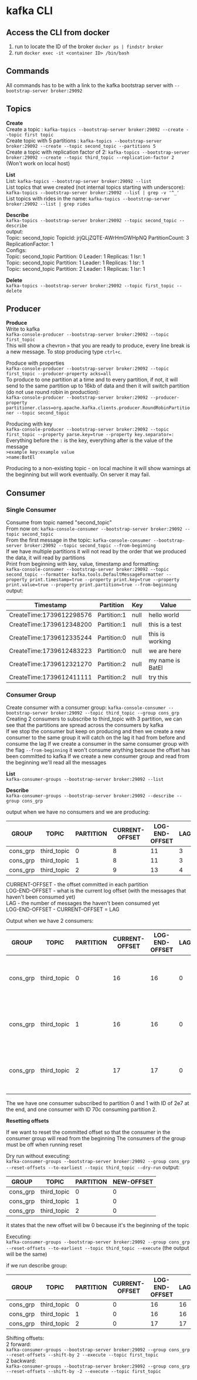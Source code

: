 # kafka CLI

## Access the CLI from docker

1. run to locate the ID of the broker `docker ps | findstr broker`
2. run `docker exec -it <container ID> /bin/bash`

## Commands

All commands has to be with a link to the kafka bootstrap server with `--bootstrap-server broker:29092`

## Topics

**Create**  
Create a topic : `kafka-topics --bootstrap-server broker:29092 --create --topic first topic`  
Create topic with 5 partitions : `kafka-topics --bootstrap-server broker:29092 --create --topic second_topic --partitions 5`  
Create a topic with replication factor of 2: `kafka-topics --bootstrap-server broker:29092 --create --topic third_topic --replication-factor 2` (Won't work on local host)

**List**  
List: `kafka-topics --bootstrap-server broker:29092 --list`  
List topics that wwe created (not internal topics starting with underscore): `kafka-topics --bootstrap-server broker:29092 --list | grep -v '^_'`  
List topics with rides in the name: `kafka-topics --bootstrap-server broker:29092 --list | grep rides`  

**Describe**  
`kafka-topics --bootstrap-server broker:29092 --topic second_topic --describe`  
output:  
Topic: second_topic     TopicId: jrjQLjZQTE-AWrHmGWHpNQ PartitionCount: 3       ReplicationFactor: 1  
Configs:  
        Topic: second_topic     Partition: 0    Leader: 1       Replicas: 1     Isr: 1  
        Topic: second_topic     Partition: 1    Leader: 1       Replicas: 1     Isr: 1  
        Topic: second_topic     Partition: 2    Leader: 1       Replicas: 1     Isr: 1  

**Delete**  
`kafka-topics --bootstrap-server broker:29092 --topic first_topic --delete`

## Producer

**Produce**  
Write to kafka  
`kafka-console-producer --bootstrap-server broker:29092 --topic first_topic`  
This will show a chevron `>` that you are ready to produce, every line break is a new message. To stop producing type `ctrl+c`.

Produce with properties  
`kafka-console-producer --bootstrap-server broker:29092 --topic first_topic --producer-property acks=all`  
To produce to one partition at a time and to every partition, if not, it will send to the same partition up to 16kb of data and then it will switch partition (do not use round robin in production):  
`kafka-console-producer --bootstrap-server broker:29092 --producer-property partitioner.class=org.apache.kafka.clients.producer.RoundRobinPartitioner --topic second_topic`  

Producing with key  
`kafka-console-producer --bootstrap-server broker:29092 --topic first_topic --property parse.key=true --property key.separator=:`  
Everything before the `:` is the key, everything after is the value of the message  
`>example key:example value`  
`>name:BatEl`  

Producing to a non-existing topic - on local machine it will show warnings at the beginning but will work eventually. On server it may fail.

## Consumer

### Single Consumer

Consume from topic named "second_topic"  
From now on: `kafka-console-consumer --bootstrap-server broker:29092 --topic second_topic`  
From the first message in the topic: `kafka-console-consumer --bootstrap-server broker:29092 --topic second_topic --from-beginning`  
If we have multiple partitions it will not read by the order that we produced the data, it will read by partitions  
Print from beginning with key, value, timestamp and formatting:  
`kafka-console-consumer --bootstrap-server broker:29092 --topic second_topic --formatter kafka.tools.DefaultMessageFormatter --property print.timestamp=true --property print.key=true --property print.value=true --property print.partition=true --from-beginning`  
output:

|Timestamp|Partition|Key|Value|
|--------------------------|-------------|------|-----------------|
|CreateTime:1739612298576  |Partition:1  |null  |hello world      |
|CreateTime:1739612348200  |Partition:1  |null  |this is a test   |
|CreateTime:1739612335244  |Partition:0  |null  |this is working  |
|CreateTime:1739612483223  |Partition:0  |null  |we are here      |
|CreateTime:1739612321270  |Partition:2  |null  |my name is BatEl |
|CreateTime:1739612411111  |Partition:2  |null  |try this         |

### Consumer Group

Create consumer with a consumer group: `kafka-console-consumer --bootstrap-server broker:29092 --topic third_topic --group cons_grp`  
Creating 2 consumers to subscribe to third_topic with 3 partition, we can see that the partitions are spread across the consumers by kafka  
If we stop the consumer but keep on producing and then we create a new consumer to the same group it will catch on the lag it had from before and consume the lag
If we create a consumer in the same consumer group with the flag `--from-beginning` it won't consume anything because the offset has been committed to kafka
If we create a new consumer group and read from the beginning we'll read all the messages  

**List**  
`kafka-consumer-groups --bootstrap-server broker:29092 --list`  

**Describe**  
`kafka-consumer-groups --bootstrap-server broker:29092 --describe --group cons_grp`  

output when we have no consumers and we are producing:  

|GROUP     |TOPIC        |PARTITION |CURRENT-OFFSET | LOG-END-OFFSET|LAG   |CONSUMER-ID |HOST |CLIENT-ID |
|----------|-------------|----------|---------------|---------------|------|------------|-----|----------|
|cons_grp  |third_topic  |0         |8              |11             |3     |-           | -   |  -       |
|cons_grp  |third_topic  |1         |8              |11             |3     |-           | -   |  -       |
|cons_grp  |third_topic  |2         |9              |13             |4     |-           | -   |  -       |

CURRENT-OFFSET - the offset committed in each partition  
LOG-END-OFFSET - what is the current log offset (with the messages that haven't been consumed yet)  
LAG - the number of messages the haven't been consumed yet  
LOG-END-OFFSET - CURRENT-OFFSET = LAG  

Output when we have 2 consumers:

|GROUP     | TOPIC      | PARTITION |CURRENT-OFFSET|LOG-END-OFFSET | LAG |CONSUMER-ID                                             |HOST        |CLIENT-ID        |
|----------|------------|-----------|--------------|---------------|-----|--------------------------------------------------------|------------|-----------------|
|cons_grp  |third_topic | 0         |16            |  16           |   0 |  console-consumer-49c756f8-2b0e-488e-8a17-6e8ec7f5c2e7 |/172.19.0.3 |console-consumer |
|cons_grp  |third_topic | 1         |16            |  16           |   0 |  console-consumer-49c756f8-2b0e-488e-8a17-6e8ec7f5c2e7 |/172.19.0.3 |console-consumer |
|cons_grp  |third_topic | 2         |17            |  17           |   0 |  console-consumer-ade7c658-5bf1-49f4-b910-006eddbd670c |/172.19.0.3 |console-consumer |

The we have one consumer subscribed to partition 0 and 1 with ID of 2e7 at the end, and one consumer with ID 70c consuming partition 2.

**Resetting offsets**  

If we want to reset the committed offset so that the consumer in the consumer group will read from the beginning
The consumers of the group must be off when running reset

Dry run without executing:  
`kafka-consumer-groups --bootstrap-server broker:29092 --group cons_grp --reset-offsets --to-earliest --topic third_topic --dry-run`
output:  

|GROUP   |TOPIC       |PARTITION| NEW-OFFSET|
|--------|------------|---------|-----------|
|cons_grp|third_topic |0        | 0         |
|cons_grp|third_topic |1        | 0         |
|cons_grp|third_topic |2        | 0         |

it states that the new offset will bw 0 because it's the beginning of the topic  

Executing:  
`kafka-consumer-groups --bootstrap-server broker:29092 --group cons_grp --reset-offsets --to-earliest --topic third_topic --execute` (the output will be the same)

if we run describe group:

|GROUP     |TOPIC       |PARTITION |CURRENT-OFFSET |LOG-END-OFFSET |LAG  |
|----------|------------|----------|---------------|---------------|-----|
|cons_grp  |third_topic |0         |0              |16             |16   |
|cons_grp  |third_topic |1         |0              |16             |16   |
|cons_grp  |third_topic |2         |0              |17             |17   |

Shifting offsets:  
2 forward:  
`kafka-consumer-groups --bootstrap-server broker:29092 --group cons_grp --reset-offsets --shift-by 2 --execute --topic first_topic`  
2 backward:  
`kafka-consumer-groups --bootstrap-server broker:29092 --group cons_grp --reset-offsets --shift-by -2 --execute --topic first_topic`  
